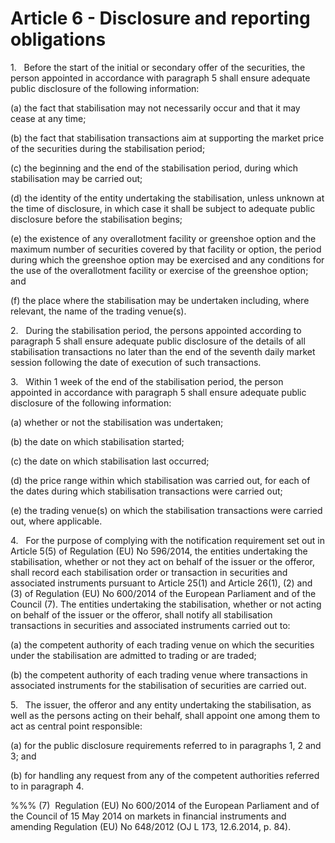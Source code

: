 # Article 6 - Disclosure and reporting obligations


1.   Before the start of the initial or secondary offer of the securities, the person appointed in accordance with paragraph 5 shall ensure adequate public disclosure of the following information:

(a) the fact that stabilisation may not necessarily occur and that it may cease at any time;

(b) the fact that stabilisation transactions aim at supporting the market price of the securities during the stabilisation period;

(c) the beginning and the end of the stabilisation period, during which stabilisation may be carried out;

(d) the identity of the entity undertaking the stabilisation, unless unknown at the time of disclosure, in which case it shall be subject to adequate public disclosure before the stabilisation begins;

(e) the existence of any overallotment facility or greenshoe option and the maximum number of securities covered by that facility or option, the period during which the greenshoe option may be exercised and any conditions for the use of the overallotment facility or exercise of the greenshoe option; and

(f) the place where the stabilisation may be undertaken including, where relevant, the name of the trading venue(s).

2.   During the stabilisation period, the persons appointed according to paragraph 5 shall ensure adequate public disclosure of the details of all stabilisation transactions no later than the end of the seventh daily market session following the date of execution of such transactions.

3.   Within 1 week of the end of the stabilisation period, the person appointed in accordance with paragraph 5 shall ensure adequate public disclosure of the following information:

(a) whether or not the stabilisation was undertaken;

(b) the date on which stabilisation started;

(c) the date on which stabilisation last occurred;

(d) the price range within which stabilisation was carried out, for each of the dates during which stabilisation transactions were carried out;

(e) the trading venue(s) on which the stabilisation transactions were carried out, where applicable.

4.   For the purpose of complying with the notification requirement set out in Article 5(5) of Regulation (EU) No 596/2014, the entities undertaking the stabilisation, whether or not they act on behalf of the issuer or the offeror, shall record each stabilisation order or transaction in securities and associated instruments pursuant to Article 25(1) and Article 26(1), (2) and (3) of Regulation (EU) No 600/2014 of the European Parliament and of the Council (7). The entities undertaking the stabilisation, whether or not acting on behalf of the issuer or the offeror, shall notify all stabilisation transactions in securities and associated instruments carried out to:

(a) the competent authority of each trading venue on which the securities under the stabilisation are admitted to trading or are traded;

(b) the competent authority of each trading venue where transactions in associated instruments for the stabilisation of securities are carried out.

5.   The issuer, the offeror and any entity undertaking the stabilisation, as well as the persons acting on their behalf, shall appoint one among them to act as central point responsible:

(a) for the public disclosure requirements referred to in paragraphs 1, 2 and 3; and

(b) for handling any request from any of the competent authorities referred to in paragraph 4.

%%% (7)  Regulation (EU) No 600/2014 of the European Parliament and of the Council of 15 May 2014 on markets in financial instruments and amending Regulation (EU) No 648/2012 (OJ L 173, 12.6.2014, p. 84).
